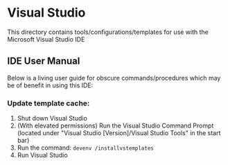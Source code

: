 # Visual Studio
This directory contains tools/configurations/templates for use with the Microsoft Visual Studio IDE

## IDE User Manual
Below is a living user guide for obscure commands/procedures which may be of benefit in using this IDE:

### Update template cache:
1. Shut down Visual Studio
2. (With elevated permissions) Run the Visual Studio Command Prompt (located under "Visual Studio [Version]/Visual Studio Tools" in the start bar)
3. Run the command: `devenv /installvstemplates`
4. Run Visual Studio
